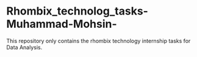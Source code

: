 # Rhombix_technolog_tasks-Muhammad-Mohsin-
This repository only contains  the  rhombix technology internship tasks for Data Analysis.
